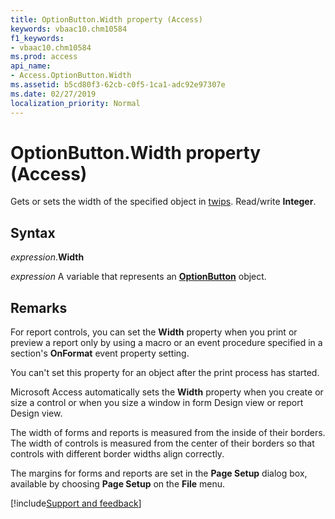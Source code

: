 ```yaml
---
title: OptionButton.Width property (Access)
keywords: vbaac10.chm10584
f1_keywords:
- vbaac10.chm10584
ms.prod: access
api_name:
- Access.OptionButton.Width
ms.assetid: b5cd80f3-62cb-c0f5-1ca1-adc92e97307e
ms.date: 02/27/2019
localization_priority: Normal
---
```



# OptionButton.Width property (Access)

Gets or sets the width of the specified object in [twips](../language/glossary/vbe-glossary.md#twip). Read/write **Integer**.


## Syntax

_expression_.**Width**

_expression_ A variable that represents an **[OptionButton](Access.OptionButton.md)** object.


## Remarks

For report controls, you can set the **Width** property when you print or preview a report only by using a macro or an event procedure specified in a section's **OnFormat** event property setting.

You can't set this property for an object after the print process has started.

Microsoft Access automatically sets the **Width** property when you create or size a control or when you size a window in form Design view or report Design view.

The width of forms and reports is measured from the inside of their borders. The width of controls is measured from the center of their borders so that controls with different border widths align correctly. 

The margins for forms and reports are set in the **Page Setup** dialog box, available by choosing **Page Setup** on the **File** menu.



[!include[Support and feedback](~/includes/feedback-boilerplate.md)]